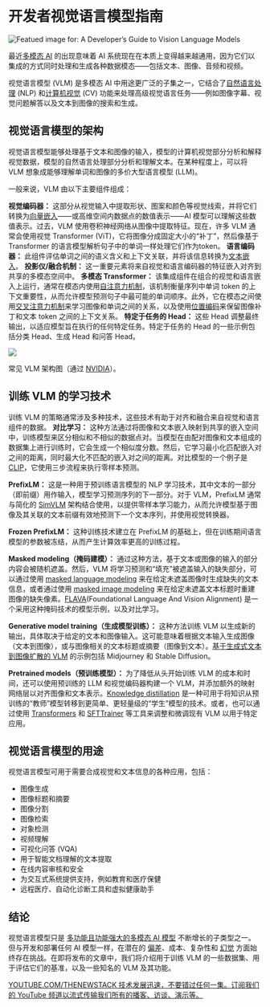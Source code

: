 # 开发者视觉语言模型指南

![Featued image for: A Developer’s Guide to Vision Language Models](https://cdn.thenewstack.io/media/2025/05/f25ff361-pexels-ana-claudia-quevedo-estrada-922193-4529589b-1024x576.jpg)

最近[多模态 AI](https://thenewstack.io/top-7-tools-for-building-multimodal-ai-applications/) 的出现意味着 AI 系统现在在本质上变得越来越通用，因为它们以集成的方式同时处理和生成各种数据模态——包括文本、图像、音频和视频。

视觉语言模型 (VLM) 是多模态 AI 中用途更广泛的子集之一，它结合了[自然语言处理](https://thenewstack.io/get-started-with-text-classification/) (NLP) 和[计算机视觉](https://thenewstack.io/mastering-the-fundamentals-of-computer-vision-with-python/) (CV) 功能来处理高级视觉语言任务——例如图像字幕、视觉问题解答以及文本到图像的搜索和生成。

## 视觉语言模型的架构

视觉语言模型能够处理基于文本和图像的输入，模型的计算机视觉部分分析和解释视觉数据，模型的自然语言处理部分分析和理解文本。在某种程度上，可以将 VLM 想象成能够理解单词和图像的多价大型语言模型 (LLM)。

一般来说，VLM 由以下主要组件组成：

**视觉编码器：** 这部分从视觉输入中提取形状、图案和颜色等视觉线索，并将它们转换为[向量嵌入](https://thenewstack.io/vector-embeddings-explained-a-beginners-guide-to-powerful-ai/)——或高维空间内数据点的数值表示——AI 模型可以理解这些数值表示。过去，VLM 使用卷积神经网络从图像中提取特征。现在，许多 VLM 通常会使用视觉 Transformer (ViT)，它将图像分成固定大小的“补丁”，然后像基于 Transformer 的语言模型解析句子中的单词一样处理它们作为token。
**语言编码器：** 此组件评估单词之间的语义含义和上下文关联，并将该信息转换为[文本嵌入](https://thenewstack.io/beginners-guide-to-openai-text-embedding-models/)。
**投影仪/融合机制：** 这一重要元素将来自视觉和语言编码器的特征嵌入对齐到共享的多模态空间中。
**多模态 Transformer：** 该集成组件在组合的视觉和语言嵌入上运行，通常在模态内使用[自注意力机制](https://www.ibm.com/think/topics/self-attention)，该机制衡量序列中单词 token 的上下文重要性，从而允许模型预测句子中最可能的单词顺序。此外，它在模态之间使用[交叉注意力机制](https://www.geeksforgeeks.org/cross-attention-mechanism-in-transformers/)来学习图像和单词之间的关系，以及使用[位置编码](https://medium.com/thedeephub/positional-encoding-explained-a-deep-dive-into-transformer-pe-65cfe8cfe10b)来保留图像补丁和文本 token 之间的上下文关系。
**特定于任务的 Head：** 这些 Head 调整最终输出，以适应模型旨在执行的任何特定任务。特定于任务的 Head 的一些示例包括分类 Head、生成 Head 和问答 Head。

![](https://cdn.thenewstack.io/media/2025/05/b946a105-vlm-architecture-diagram-via-nvidia.jpg)

常见 VLM 架构图（通过 [NVIDIA](https://www.nvidia.com/en-us/glossary/vision-language-models/)）。

## 训练 VLM 的学习技术

训练 VLM 的策略通常涉及多种技术，这些技术有助于对齐和融合来自视觉和语言组件的数据。
**对比学习：** 这种方法通过将图像和文本嵌入映射到共享的嵌入空间中，训练模型来区分相似和不相似的数据点对。当模型在由配对图像和文本组成的数据集上进行训练时，它会生成一个相似度分数。然后，它学习最小化匹配嵌入对之间的距离，同时最大化不匹配的嵌入对之间的距离。对比模型的一个例子是 [CLIP](https://openai.com/index/clip/)，它使用三步流程来执行零样本预测。

**PrefixLM：** 这是一种用于预训练语言模型的 NLP 学习技术，其中文本的一部分（即前缀）用作输入，模型学习预测序列的下一部分。对于 VLM，PrefixLM 通常与简化的 [SimVLM](https://arxiv.org/pdf/2108.10904.pdf) 架构结合使用，以提供零样本学习能力，从而允许模型基于图像及其关联的文本前缀有效地预测下一个文本序列，并使用视觉转换器。

**Frozen PrefixLM：** 这种训练技术建立在 PrefixLM 的基础上，但在训练期间语言模型的参数被冻结，从而产生计算效率更高的训练过程。

**Masked modeling（掩码建模）：** 通过这种方法，基于文本或图像的输入的部分内容会被随机遮盖。然后，VLM 将学习预测和“填充”被遮盖输入的缺失部分，可以通过使用 [masked language modeling](https://www.ibm.com/think/topics/masked-language-model) 来在给定未遮盖图像时生成缺失的文本信息，或者通过使用 [masked image modeling](https://medium.com/@vyhao02/a-brief-history-of-masked-image-modeling-family-15ca1f21cc15) 来在给定未遮盖文本标题时重建图像的缺失像素。[FLAVA](https://flava-model.github.io/)(Foundational Language And Vision Alignment) 是一个采用这种掩码技术的模型示例，以及对比学习。

**Generative model training（生成模型训练）：** 这种方法训练 VLM 以生成新的输出，具体取决于给定的文本和图像输入。这可能意味着根据文本输入生成图像（文本到图像），或与图像相关的文本标题或摘要（图像到文本）。[基于生成式文本到图像扩散的 VLM](https://thenewstack.io/the-power-and-ethical-dilemma-of-ai-image-generation-models/) 的示例包括 Midjourney 和 Stable Diffusion。

**Pretrained models（预训练模型）：** 为了降低从头开始训练 VLM 的成本和时间，还可以使用预训练的 LLM 和视觉编码器构建一个 VLM，并添加额外的映射网络层以对齐图像和文本表示。[Knowledge distillation](https://www.v7labs.com/blog/knowledge-distillation-guide) 是一种可用于将知识从预训练的“教师”模型转移到更简单、更轻量级的“学生”模型的技术。或者，也可以通过使用 [Transformers](https://github.com/transformerlab/transformerlab-app) 和 [SFTTrainer](https://huggingface.co/docs/trl/en/sft_trainer) 等工具来调整和微调现有 VLM 以用于特定应用。

## 视觉语言模型的用途

视觉语言模型可用于需要合成视觉和文本信息的各种应用，包括：

- 图像生成
- 图像标题和摘要
- 图像分割
- 图像检索
- 对象检测
- 视频理解
- 可视化问答 (VQA)
- 用于智能文档理解的文本提取
- 在线内容审核和安全
- 为交互式系统提供支持，例如教育和医疗保健
- 远程医疗、自动化诊断工具和虚拟健康助手

## 结论

视觉语言模型只是 [多功能且功能强大的多模态 AI 模型](https://thenewstack.io/the-emergence-of-generalist-multimodal-ai-models/) 不断增长的子类型之一。但与开发和部署任何 AI 模型一样，在潜在的 [偏差](https://thenewstack.io/tools-for-addressing-fairness-and-bias-in-multimodal-ai/)、成本、复杂性和 [幻觉](https://thenewstack.io/how-to-reduce-the-hallucinations-from-large-language-models/) 方面始终存在挑战。在即将发布的文章中，我们将介绍用于训练 VLM 的一些数据集、用于评估它们的基准，以及一些知名的 VLM 及其功能。

[
YOUTUBE.COM/THENEWSTACK
技术发展迅速，不要错过任何一集。订阅我们的 YouTube
频道以流式传输我们所有的播客、访谈、演示等。
](https://youtube.com/thenewstack?sub_confirmation=1)